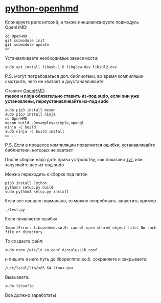 # [python-openhmd](https://github.com/lubosz/python-openhmd)

Клонируете репозиторий, а также инициализируете подмодуль OpenHMD:
    
    cd OpenHMD
    git submodule init
    git submodule update
    cd ..

Устанавливаете необходимые зависимости:
    
    sudo apt install libusb-1.0 libglew-dev libsdl2-dev
   
P.S. могут потребоваться доп. библиотеки, во время компиляции смотрите, чего не хватает и доустанавливайте

Ставите [OpenHMD](https://github.com/OpenHMD/OpenHMD/tree/7213580b5748160fedcecc58b11d937b1e88d778):    
**meson и ninja обязательно ставить из-под sudo, если они уже установлены, переустанавливайте из-под sudo**  

    sudo pip3 install meson
    sudo pip3 install ninja
    cd OpenHMD
    meson build -Dexamples=simple,opengl
    ninja -C build
    sudo ninja -C build install
    cd ..

P.S. Если в процессе компиляции появляются ошибки, устанавливайте библиотеки, которых не хватает   

После сборки надо дать права устройству, как показано [тут](https://github.com/OpenHMD/OpenHMD/wiki/Udev-rules-list), или запускайте все из-под sudo   

Можно переходить к сборке под питон

    pip3 install Cython
    python3 setup.py build
    sudo python3 setup.py install
   
Если все прошло нормально, то можно попробовать запустить пример

    ./test.py

Если появляется ошибка 
    
    ImportError: libopenhmd.so.0: cannot open shared object file: No such file or directory

То создаете файл:
    
    sudo nano /etc/ld.so.conf.d/oculusLib.conf

и пишите в него путь до libopenhmd.so.0, сохраняете и закрываете:
    
    /usr/local/lib/x86_64-linux-gnu

Вызываете:
    
    sudo ldconfig

Все должно заработать)
